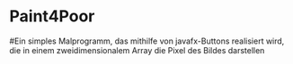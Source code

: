 # Paint4Poor
#Ein simples Malprogramm, das mithilfe von javafx-Buttons realisiert wird, die in einem zweidimensionalem Array die Pixel des Bildes darstellen
